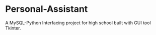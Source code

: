 # Personal-Assistant
A MySQL-Python Interfacing project for high school built with GUI tool Tkinter.
